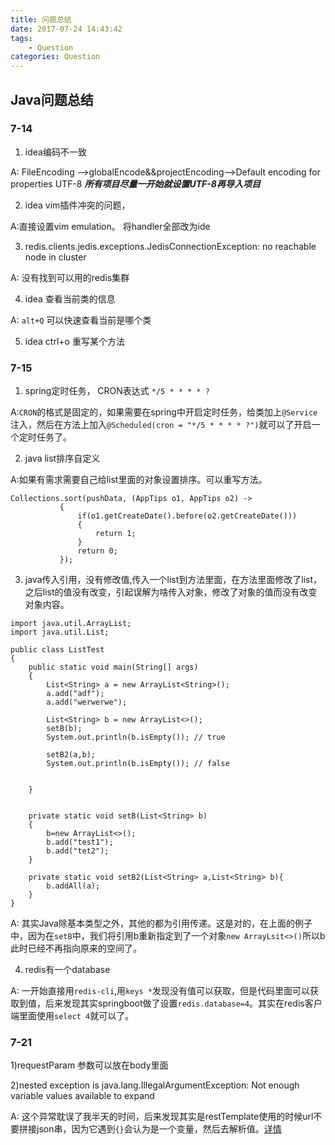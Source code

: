 ```yaml
---
title: 问题总结
date: 2017-07-24 14:43:42
tags:
	- Question
categories: Question
---
```


## Java问题总结

### 7-14
 1) idea编码不一致

 A: FileEncoding -->globalEncode&&projectEncoding-->Default encoding for properties UTF-8
 _**所有项目尽量一开始就设置UTF-8再导入项目**_

2) idea vim插件冲突的问题，

A:直接设置vim emulation。 将handler全部改为ide

3) redis.clients.jedis.exceptions.JedisConnectionException: no reachable node in cluster

A: 没有找到可以用的redis集群

4) idea 查看当前类的信息

A: `alt+Q` 可以快速查看当前是哪个类

5) idea ctrl+o 重写某个方法

### 7-15
 1) spring定时任务， CRON表达式  `*/5 * * * * ?`

 A:`CRON`的格式是固定的，如果需要在spring中开启定时任务，给类加上`@Service`注入，然后在方法上加入`@Scheduled(cron = "*/5 * * * * ?")`就可以了开启一个定时任务了。

 2)  java list排序自定义

 A:如果有需求需要自己给list里面的对象设置排序。可以重写方法。

 ```
 Collections.sort(pushData, (AppTips o1, AppTips o2) ->
            {
                if(o1.getCreateDate().before(o2.getCreateDate()))
                {
                    return 1;
                }
                return 0;
            });
 ```

 3) java传入引用，没有修改值,传入一个list到方法里面，在方法里面修改了list，之后list的值没有改变，引起误解为啥传入对象，修改了对象的值而没有改变对象内容。

```
import java.util.ArrayList;
import java.util.List;

public class ListTest
{
    public static void main(String[] args)
    {
        List<String> a = new ArrayList<String>();
        a.add("adf");
        a.add("werwerwe");

        List<String> b = new ArrayList<>();
        setB(b);
        System.out.println(b.isEmpty()); // true

        setB2(a,b);
        System.out.println(b.isEmpty()); // false


    }


    private static void setB(List<String> b)
    {
        b=new ArrayList<>();
        b.add("test1");
        b.add("tet2");
    }

    private static void setB2(List<String> a,List<String> b){
        b.addAll(a);
    }
}

```

 A: 其实Java除基本类型之外，其他的都为引用传递。这是对的，在上面的例子中，因为在`setB`中，我们将引用b重新指定到了一个对象`new ArrayLsit<>()`所以b此时已经不再指向原来的空间了。

 4) redis有一个database

 A: 一开始直接用`redis-cli`,用`keys *`发现没有值可以获取，但是代码里面可以获取到值，后来发现其实springboot做了设置`redis.database=4`。其实在redis客户端里面使用`select 4`就可以了。

 ### 7-21

 1)requestParam 参数可以放在body里面

 2)nested exception is java.lang.IllegalArgumentException: Not enough variable values available to expand

 A: 这个异常耽误了我半天的时间，后来发现其实是restTemplate使用的时候url不要拼接json串，因为它遇到`{}`会认为是一个变量，然后去解析值。[详情](https://w3stacks.com/questions/spring/70373/using-resttemplate-in-spring-exception-not-enough-variables-available-to-expand)
